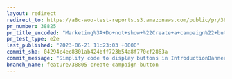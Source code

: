 ```yaml
---
layout: redirect
redirect_to: https://a8c-woo-test-reports.s3.amazonaws.com/public/pr/38825/e2e/index.html
pr_number: 38825
pr_title_encoded: "Marketing%3A+Do+not+show+%22Create+a+campaign%22+button+if+there+are+no+campaign+types"
pr_test_type: e2e
last_published: "2023-06-21 11:23:03 +0000"
commit_sha: 04294c4ec8301ab424bff723b54a8f770cf2863a
commit_message: "Simplify code to display buttons in IntroductionBanner."
branch_name: feature/38805-create-campaign-button
---
```


